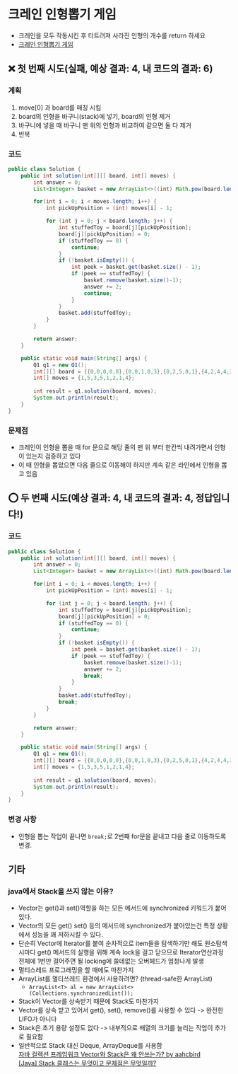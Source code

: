 # 크레인 인형뽑기 게임
- 크레인을 모두 작동시킨 후 터트려져 사라진 인형의 개수를 return 하세요
- [크레인 인형뽑기 게임](https://school.programmers.co.kr/learn/courses/30/lessons/64061)

## :x: 첫 번째 시도(실패, 예상 결과: 4, 내 코드의 결과: 6)
### 계획
1. move[0] 과 board를 매칭 시킴
2. board의 인형을 바구니(stack)에 넣기, board의 인형 제거
3. 바구니에 넣을 때 바구니 맨 위의 인형과 비교하여 같으면 둘 다 제거
4. 반복

### 코드
```java
public class Solution {
    public int solution(int[][] board, int[] moves) {
        int answer = 0;
        List<Integer> basket = new ArrayList<>((int) Math.pow(board.length, 2));

        for(int i = 0; i < moves.length; i++) {
            int pickUpPosition = (int) moves[i] - 1;

            for (int j = 0; j < board.length; j++) {
                int stuffedToy = board[j][pickUpPosition];
                board[j][pickUpPosition] = 0;
                if (stuffedToy == 0) {
                    continue;
                }
                if (!basket.isEmpty()) {
                    int peek = basket.get(basket.size() - 1);
                    if (peek == stuffedToy) {
                        basket.remove(basket.size()-1);
                        answer += 2;
                        continue;
                    }
                }
                basket.add(stuffedToy);
            }
        }

        return answer;
    }

    public static void main(String[] args) {
        Q1 q1 = new Q1();
        int[][] board = {{0,0,0,0,0},{0,0,1,0,3},{0,2,5,0,1},{4,2,4,4,2},{3,5,1,3,1}};
        int[] moves = {1,5,3,5,1,2,1,4};
        
        int result = q1.solution(board, moves);
        System.out.println(result);
    }
}
```
### 문제점
- 크레인이 인형을 뽑을 때 for 문으로 해당 줄의 맨 위 부터 한칸씩 내려가면서 인형이 있는지 검증하고 있다
- 이 때 인형을 뽑았으면 다음 줄으로 이동해야 하지만 계속 같은 라인에서 인형을 뽑고 있음

## :o: 두 번째 시도(예상 결과: 4, 내 코드의 결과: 4, 정답입니다!)
### 코드
```java
public class Solution {
    public int solution(int[][] board, int[] moves) {
        int answer = 0;
        List<Integer> basket = new ArrayList<>((int) Math.pow(board.length, 2));

        for(int i = 0; i < moves.length; i++) {
            int pickUpPosition = (int) moves[i] - 1;

            for (int j = 0; j < board.length; j++) {
                int stuffedToy = board[j][pickUpPosition];
                board[j][pickUpPosition] = 0;
                if (stuffedToy == 0) {
                    continue;
                }
                if (!basket.isEmpty()) {
                    int peek = basket.get(basket.size() - 1);
                    if (peek == stuffedToy) {
                        basket.remove(basket.size()-1);
                        answer += 2;
                        break;
                    }
                }
                basket.add(stuffedToy);
                break;
            }
        }

        return answer;
    }

    public static void main(String[] args) {
        Q1 q1 = new Q1();
        int[][] board = {{0,0,0,0,0},{0,0,1,0,3},{0,2,5,0,1},{4,2,4,4,2},{3,5,1,3,1}};
        int[] moves = {1,5,3,5,1,2,1,4};
        
        int result = q1.solution(board, moves);
        System.out.println(result);
    }
}
```

### 변경 사항
- 인형을 뽑는 작업이 끝나면 `break;`로 2번째 for문을 끝내고 다음 줄로 이동하도록 변경.

## 기타
### java에서 Stack을 쓰지 않는 이유?
- Vector는 get()과 set()역할을 하는 모든 메서드에 synchronized 키워드가 붙어 있다.
- Vector의 모든 get() set() 등의 메서드에 synchronized가 붙어있는건 특정 상황에서 성능을 꽤 저하시킬 수 있다.
- 단순히 Vector에 Iterator를 붙여 순차적으로 item들을 탐색하기만 해도 원소탐색 시마다 get() 메서드의 실행을 위해 계속 lock을 걸고 닫으므로 Iterator연산과정 전체에 1번만 걸어주면 될 locking에 쓸데없는 오버헤드가 엄청나게 발생
- 멀티스레드 프로그래밍을 할 때에도 마찬가지
- ArrayList를 멀티쓰레드 환경에서 사용하려면? (thread-safe한 ArrayList)
    - `ArrayList<T> al = new ArrayList<>(Collections.synchronizedList());`
- Stack이 Vector를 상속받기 때문에 Stack도 마찬가지
- Vector를 상속 받고 있어서 get(), set(), remove()를 사용할 수 있다 -> 완전한 LIFO가 아니다
- Stack은 초기 용량 설정도 없다 -> 내부적으로 배열의 크기를 늘리는 작업이 추가로 필요함
- 일반적으로 Stack 대신 Deque, ArrayDeque를 사용함
  <br>
  [자바 컬렉션 프레임워크 Vector와 Stack은 왜 안쓰는가? by aahcbird](https://aahc.tistory.com/8)<br>
  [[Java] Stack 클래스는 무엇이고 문제점은 무엇일까?](https://devlog-wjdrbs96.tistory.com/244)<br>